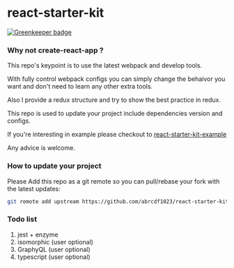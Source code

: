 # react-starter-kit

[![Greenkeeper badge](https://badges.greenkeeper.io/abrcdf1023/react-starter-kit.svg)](https://greenkeeper.io/)

### Why not create-react-app ?

This repo's keypoint is to use the latest webpack and develop tools.

With fully control webpack configs you can simply change the behaivor you want and don't need to learn any other extra tools.

Also I provide a redux structure and try to show the best practice in redux.

This repo is used to update your project include dependencies version and configs.

If you're interesting in example please checkout to [react-starter-kit-example](https://github.com/abrcdf1023/react-starter-kit-example)

Any advice is welcome.

### How to update your project

Please Add this repo as a git remote so you can pull/rebase your fork with the latest updates:

```sh
git remote add upstream https://github.com/abrcdf1023/react-starter-kit.git
```

### Todo list

1. jest + enzyme
1. isomorphic (user optional)
1. GraphyQL (user optional)
1. typescript (user optional)
